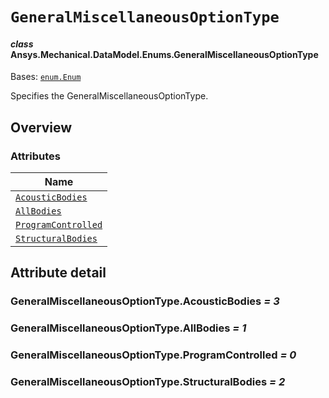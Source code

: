 # `GeneralMiscellaneousOptionType`

<a id="ansys.mechanical.stubs.v242.Ansys.Mechanical.DataModel.Enums.GeneralMiscellaneousOptionType"></a>

#### *class* Ansys.Mechanical.DataModel.Enums.GeneralMiscellaneousOptionType

Bases: [`enum.Enum`](https://docs.python.org/3/library/enum.html#enum.Enum)

Specifies the GeneralMiscellaneousOptionType.

<!-- !! processed by numpydoc !! -->

<a id="overview"></a>

## Overview

### Attributes

| Name |
| -------------------------------------------------------------------------- |
| [`AcousticBodies`](#GeneralMiscellaneousOptionType.AcousticBodies) |
| [`AllBodies`](#GeneralMiscellaneousOptionType.AllBodies) |
| [`ProgramControlled`](#GeneralMiscellaneousOptionType.ProgramControlled) |
| [`StructuralBodies`](#GeneralMiscellaneousOptionType.StructuralBodies) |

<a id="attribute-detail"></a>

## Attribute detail

<a id="GeneralMiscellaneousOptionType.AcousticBodies"></a>

### GeneralMiscellaneousOptionType.AcousticBodies *= 3*

<a id="GeneralMiscellaneousOptionType.AllBodies"></a>

### GeneralMiscellaneousOptionType.AllBodies *= 1*

<a id="GeneralMiscellaneousOptionType.ProgramControlled"></a>

### GeneralMiscellaneousOptionType.ProgramControlled *= 0*

<a id="GeneralMiscellaneousOptionType.StructuralBodies"></a>

### GeneralMiscellaneousOptionType.StructuralBodies *= 2*


